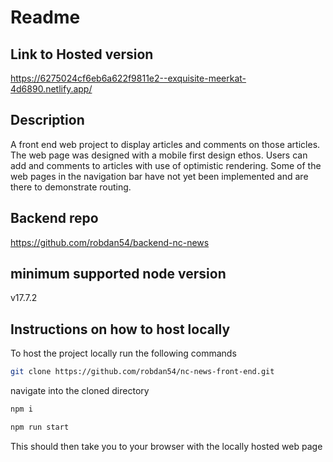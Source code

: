 # Readme
## Link to Hosted version

https://6275024cf6eb6a622f9811e2--exquisite-meerkat-4d6890.netlify.app/

## Description

A front end web project to display articles and comments on those articles. The web page was designed with a mobile first design ethos. Users can add and comments to articles with use of optimistic rendering. Some of the web pages in the navigation bar have not yet been implemented and are there to demonstrate routing.

## Backend repo

https://github.com/robdan54/backend-nc-news

## minimum supported node version
v17.7.2

## Instructions on how to host locally

To host the project locally run the following commands

```bash
git clone https://github.com/robdan54/nc-news-front-end.git
```
navigate into the cloned directory

```bash
npm i
```
```bash
npm run start
```

This should then take you to your browser with the locally hosted web page